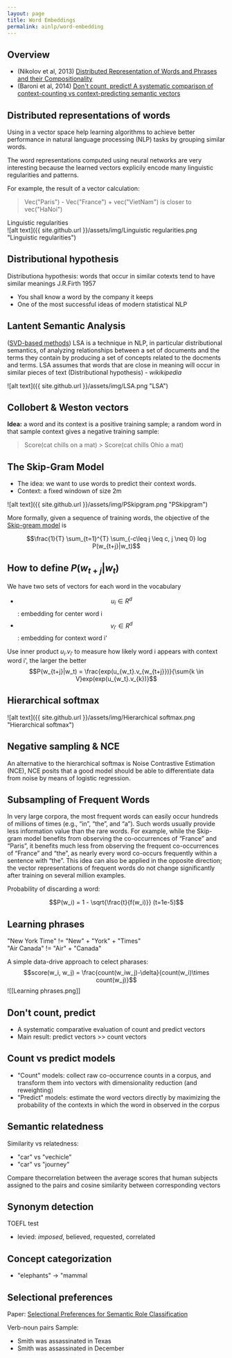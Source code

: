 ```yaml
---
layout: page
title: Word Embeddings
permalink: ainlp/word-embedding
---
```


## Overview

- (Nikolov et al, 2013) [Distributed Representation of Words and Phrases and their Compositionality](https://proceedings.neurips.cc/paper/2013/file/9aa42b31882ec039965f3c4923ce901b-Paper.pdf)
- (Baroni et al, 2014) [Don't count, predict! A systematic comparison of context-counting vs context-predicting semantic vectors](https://aclanthology.org/P14-1023.pdf)

## Distributed representations of words

Using in a vector space help learning algorithms to achieve better performance in natural language processing (NLP) tasks by grouping similar words.

The word representations computed using neural networks are very interesting because the learned vectors explicily encode many linguistic regularities and patterns.

For example, the result of a vector calculation:

> Vec("Paris") - Vec("France") + vec("VietNam") is closer to vec("HaNoi")

Linguistic regularities  
![alt text]({{ site.github.url }}/assets/img/Linguistic regularities.png "Linguistic regularities")

## Distributional hypothesis

Distributiona hypothesis: words that occur in similar cotexts tend to have similar meanings
J.R.Firth 1957

- You shall know a word by the company it keeps
- One of the most successful ideas of modern statistical NLP

## Lantent Semantic Analysis

([SVD-based methods](https://www.sciencedirect.com/topics/engineering/singular-value-decomposition))
LSA is a technique in NLP, in particular distributional semantics, of analyzing relationships between a set of documents and the terms they contain by producing a set of concepts related to the docments and terms. LSA assumes that words that are close in meaning will occur in similar pieces of text (Distributional hypothesis) - _wikikipedia_

![alt text]({{ site.github.url }}/assets/img/LSA.png "LSA")

## Collobert & Weston vectors

**Idea:** a word and its context is a positive training sample; a random word in that sample context gives a negative training sample:

> Score(cat chills on a mat) > Score(cat chills Ohio a mat)

## The Skip-Gram Model

- The idea: we want to use words to predict their context words.
- Context: a fixed windown of size 2m

![alt text]({{ site.github.url }}/assets/img/PSkipgram.png "PSkipgram")

More formally, given a sequence of training words, the objective of the [Skip-gream model](https://aegis4048.github.io/demystifying_neural_network_in_skip_gram_language_modeling) is

$$\frac{1}{T} \sum_{t=1}^{T} \sum_{-c\leq j \leq c, j \neq 0} log P(w_{t+j}|w_t)$$

## How to define $P(w_{t+j}|w_t)$

We have two sets of vectors for each word in the vocabulary

- $$u_i \in R^d$$: embedding for center word i
- $$v_{i'} \in R^d$$: embedding for context word i'

Use inner product $u_i . v_{i'}$ to measure how likely word i appears with context word i', the larger the better
$$P(w_{t+j}|w_t) = \frac{exp(u_{w_t}.v_{w_{t+j}})}{\sum{k \in V}exp(exp(u_{w_t}.v_{k})}$$

## Hierarchical softmax

![alt text]({{ site.github.url }}/assets/img/Hierarchical softmax.png "Hierarchical softmax")

## Negative sampling & NCE

An alternative to the hierarchical softmax is Noise Contrastive Estimation (NCE), NCE posits that a good model should be able to differentiate data from noise by means of logistic regression.

## Subsampling of Frequent Words

In very large corpora, the most frequent words can easily occur hundreds of millions of times (e.g., “in”, “the”, and “a”). Such words usually provide less information value than the rare words. For example, while the Skip-gram model benefits from observing the co-occurrences of “France” and “Paris”, it benefits much less from observing the frequent co-occurrences of “France” and “the”, as nearly every word co-occurs frequently within a sentence with “the”. This idea can also be applied in the opposite direction; the vector representations of frequent words do not change significantly after training on several million examples.

Probability of discarding a word:

$$P(w_i) = 1 - \sqrt{\frac{t}{f(w_i)}} (t=1e-5)$$

## Learning phrases

"New York Time" != "New" + "York" + "Times"  
"Air Canada" != "Air" + "Canada"

A simple data-drive approach to celect pharases:
$$score(w_i, w_j) = \frac{count(w_iw_j)-\delta}{count(w_i)\times count(w_j)}$$
![[Learning phrases.png]]

## Don't count, predict

- A systematic comparative evaluation of count and predict vectors
- Main result: predict vectors >> count vectors

## Count vs predict models

- "Count" models: collect raw co-occurrence counts in a corpus, and transform them into vectors with dimensionality reduction (and reweighting)
- "Predict" models: estimate the word vectors directly by maximizing the probability of the contexts in which the word in observed in the corpus

## Semantic relatedness

Similarity vs relatedness:

- "car" vs "vechicle"
- "car" vs "journey"

Compare thecorrelation between the average scores that human subjects assigned to the pairs and cosine similarity between corresponding vectors

## Synonym detection

TOEFL test

- levied: _imposed_, believed, requested, correlated

## Concept categorization

- "elephants" -> "mammal

## Selectional preferences

Paper: [Selectional Preferences for Semantic Role Classification](https://aclanthology.org/J13-3006.pdf)

Verb-noun pairs
Sample:

- Smith was assassinated in Texas
- Smith was assassinated in December
